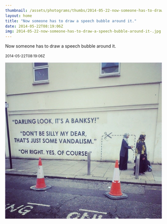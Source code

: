 ```yaml
---
thumbnail: /assets/photograms/thumbs/2014-05-22-now-someone-has-to-draw-a-speech-bubble-around-it-.jpg
layout: home
title: "Now someone has to draw a speech bubble around it."
date: 2014-05-22T08:19:06Z
img: 2014-05-22-now-someone-has-to-draw-a-speech-bubble-around-it-.jpg
---
```


Now someone has to draw a speech bubble around it.

<small>2014-05-22T08:19:06Z</small>

![Now someone has to draw a speech bubble around it.](/assets/photograms/original/2014-05-22-now-someone-has-to-draw-a-speech-bubble-around-it-.jpg)
